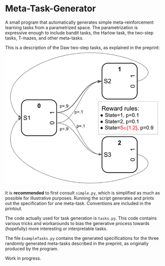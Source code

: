 # Meta-Task-Generator

A small program that automatically generates simple meta-reinforcement learning
tasks from a parametrized space. The parametrization is expressive enough to
include bandit tasks, the Harlow  task, the two-step tasks, T-mazes, and other
meta-tasks.

This is a description of the Daw two-step tasks, as explained in the preprint:
![Image of the two-step meta-task from the preprint](https://github.com/ThomasMiconi/Meta-Task-Generator/blob/main/twostep.png)



It is **recommended** to first consult `simple.py`, which is simplified as much as
possible for illustrative purposes. Running the script generates and prints out
the specification for one meta-task. Conventions are included in the printout. 

The code actually used for task generation is `tasks.py`. This code contains
various tricks and workarounds to bias the generative process towards
(hopefully) more interesting or interpretable tasks.

The file `ExampleTasks.py` contains the generated specifications for the three
randomly generated meta-tasks described in the preprint, as originally produced
by the program.

Work in progress.
